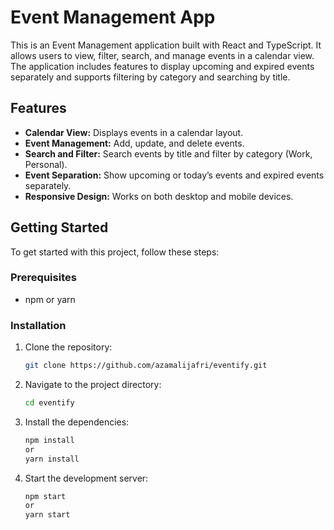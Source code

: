 # Event Management App

This is an Event Management application built with React and TypeScript. It allows users to view, filter, search, and manage events in a calendar view. The application includes features to display upcoming and expired events separately and supports filtering by category and searching by title.

## Features

- **Calendar View:** Displays events in a calendar layout.
- **Event Management:** Add, update, and delete events.
- **Search and Filter:** Search events by title and filter by category (Work, Personal).
- **Event Separation:** Show upcoming or today’s events and expired events separately.
- **Responsive Design:** Works on both desktop and mobile devices.

## Getting Started

To get started with this project, follow these steps:

### Prerequisites

- npm or yarn

### Installation

1. Clone the repository:
   ```bash
   git clone https://github.com/azamalijafri/eventify.git
   ```
2. Navigate to the project directory:
   ```bash
   cd eventify
   ```
3. Install the dependencies:
   ```bash
   npm install
   or
   yarn install
   ```
4. Start the development server:
   ```bash
   npm start
   or
   yarn start
   ```
